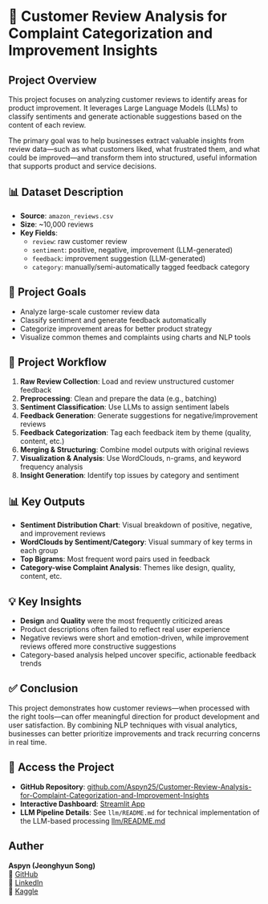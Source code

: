 # 📌 Customer Review Analysis for Complaint Categorization and Improvement Insights



## Project Overview

This project focuses on analyzing customer reviews to identify areas for product improvement. It leverages Large Language Models (LLMs) to classify sentiments and generate actionable suggestions based on the content of each review.

The primary goal was to help businesses extract valuable insights from review data—such as what customers liked, what frustrated them, and what could be improved—and transform them into structured, useful information that supports product and service decisions.



## 📊 Dataset Description

- **Source**: `amazon_reviews.csv`
- **Size**: ~10,000 reviews
- **Key Fields**:
  - `review`: raw customer review
  - `sentiment`: positive, negative, improvement (LLM-generated)
  - `feedback`: improvement suggestion (LLM-generated)
  - `category`: manually/semi-automatically tagged feedback category



## 🎯 Project Goals

- Analyze large-scale customer review data  
- Classify sentiment and generate feedback automatically  
- Categorize improvement areas for better product strategy  
- Visualize common themes and complaints using charts and NLP tools


## 🔄 Project Workflow

1. **Raw Review Collection**: Load and review unstructured customer feedback  
2. **Preprocessing**: Clean and prepare the data (e.g., batching)  
3. **Sentiment Classification**: Use LLMs to assign sentiment labels  
4. **Feedback Generation**: Generate suggestions for negative/improvement reviews  
5. **Feedback Categorization**: Tag each feedback item by theme (quality, content, etc.)  
6. **Merging & Structuring**: Combine model outputs with original reviews  
7. **Visualization & Analysis**: Use WordClouds, n-grams, and keyword frequency analysis  
8. **Insight Generation**: Identify top issues by category and sentiment



## 📊 Key Outputs

- **Sentiment Distribution Chart**: Visual breakdown of positive, negative, and improvement reviews  
- **WordClouds by Sentiment/Category**: Visual summary of key terms in each group  
- **Top Bigrams**: Most frequent word pairs used in feedback  
- **Category-wise Complaint Analysis**: Themes like design, quality, content, etc.



## 💡 Key Insights

- **Design** and **Quality** were the most frequently criticized areas  
- Product descriptions often failed to reflect real user experience  
- Negative reviews were short and emotion-driven, while improvement reviews offered more constructive suggestions  
- Category-based analysis helped uncover specific, actionable feedback trends



## ✅ Conclusion

This project demonstrates how customer reviews—when processed with the right tools—can offer meaningful direction for product development and user satisfaction. By combining NLP techniques with visual analytics, businesses can better prioritize improvements and track recurring concerns in real time.


## 🔗 Access the Project

- **GitHub Repository**: [github.com/Aspyn25/Customer-Review-Analysis-for-Complaint-Categorization-and-Improvement-Insights](https://github.com/Aspyn25/Customer-Review-Analysis-for-Complaint-Categorization-and-Improvement-Insights)  
- **Interactive Dashboard**: [Streamlit App](https://da7xrgatbqek7awwkswkqx.streamlit.app/)  
- **LLM Pipeline Details**: See `llm/README.md` for technical implementation of the LLM-based processing
[llm/README.md](https://github.com/Aspyn25/Customer-Review-Analysis-for-Complaint-Categorization-and-Improvement-Insights/tree/main/LLM)
## Auther
**Aspyn (Jeonghyun Song)** <br>
🔗 [GitHub](https://github.com/Aspyn25)  
🔗 [LinkedIn](https://www.linkedin.com/in/aspyn25)  
🔗 [Kaggle](https://www.kaggle.com/code/jeonghyunsong/ai-based-product-review-feedback-generator)
